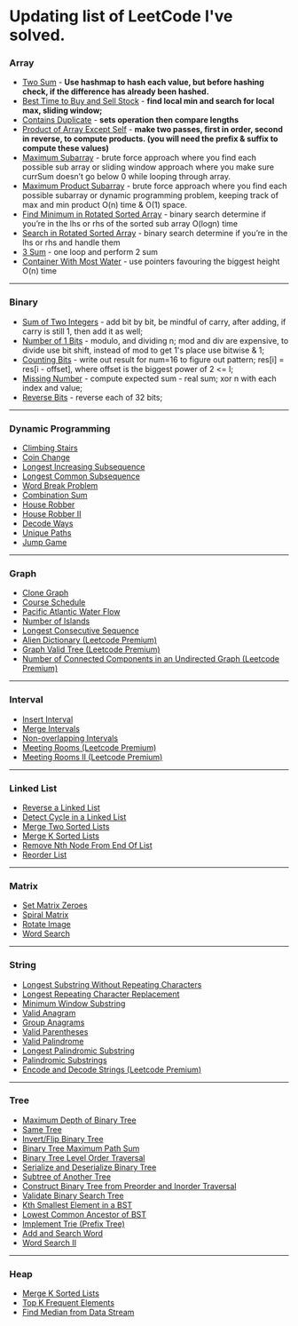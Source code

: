 # Updating list of LeetCode I've solved.


### **Array**

- [Two Sum](https://leetcode.com/problems/two-sum/) - **Use hashmap to hash each value, but before hashing check, if the difference has already been hashed.**
- [Best Time to Buy and Sell Stock](https://leetcode.com/problems/best-time-to-buy-and-sell-stock/) - **find local min and search for local max, sliding window;**
- [Contains Duplicate](https://leetcode.com/problems/contains-duplicate/) - **sets operation then compare lengths**
- [Product of Array Except Self](https://leetcode.com/problems/product-of-array-except-self/) - **make two passes, first in order, second in reverse, to compute products. (you will need the prefix & suffix to compute these values)**
- [Maximum Subarray](https://leetcode.com/problems/maximum-subarray/) - brute force approach where you find each possible sub array or sliding window approach where you make sure currSum doesn’t go below 0 while looping through array.
- [Maximum Product Subarray](https://leetcode.com/problems/maximum-product-subarray/) - brute force approach where you find each possible subarray or dynamic programming problem, keeping track of max and min product O(n) time & O(1) space.
- [Find Minimum in Rotated Sorted Array](https://leetcode.com/problems/find-minimum-in-rotated-sorted-array/) - binary search determine if you’re in the lhs or rhs of the sorted sub array O(logn) time
- [Search in Rotated Sorted Array](https://leetcode.com/problems/search-in-rotated-sorted-array/) - binary search determine if you’re in the lhs or rhs and handle them
- [3 Sum](https://leetcode.com/problems/3sum/) - one loop and perform 2 sum
- [Container With Most Water](https://leetcode.com/problems/container-with-most-water/) - use pointers favouring the biggest height O(n) time

---

### **Binary**

- [Sum of Two Integers](https://leetcode.com/problems/sum-of-two-integers/) - add bit by bit, be mindful of carry, after adding, if carry is still 1, then add it as well;
- [Number of 1 Bits](https://leetcode.com/problems/number-of-1-bits/) - modulo, and dividing n; mod and div are expensive, to divide use bit shift, instead of mod to get 1's place use bitwise & 1;
- [Counting Bits](https://leetcode.com/problems/counting-bits/) - write out result for num=16 to figure out pattern; res[i] = res[i - offset], where offset is the biggest power of 2 <= I;
- [Missing Number](https://leetcode.com/problems/missing-number/) - compute expected sum - real sum; xor n with each index and value;
- [Reverse Bits](https://leetcode.com/problems/reverse-bits/) - reverse each of 32 bits;
---

### **Dynamic Programming**

- [Climbing Stairs](https://leetcode.com/problems/climbing-stairs/)
- [Coin Change](https://leetcode.com/problems/coin-change/)
- [Longest Increasing Subsequence](https://leetcode.com/problems/longest-increasing-subsequence/)
- [Longest Common Subsequence](https://leetcode.com/problems/longest-common-subsequence/)
- [Word Break Problem](https://leetcode.com/problems/word-break/)
- [Combination Sum](https://leetcode.com/problems/combination-sum-iv/)
- [House Robber](https://leetcode.com/problems/house-robber/)
- [House Robber II](https://leetcode.com/problems/house-robber-ii/)
- [Decode Ways](https://leetcode.com/problems/decode-ways/)
- [Unique Paths](https://leetcode.com/problems/unique-paths/)
- [Jump Game](https://leetcode.com/problems/jump-game/)

---

### **Graph**

- [Clone Graph](https://leetcode.com/problems/clone-graph/)
- [Course Schedule](https://leetcode.com/problems/course-schedule/)
- [Pacific Atlantic Water Flow](https://leetcode.com/problems/pacific-atlantic-water-flow/)
- [Number of Islands](https://leetcode.com/problems/number-of-islands/)
- [Longest Consecutive Sequence](https://leetcode.com/problems/longest-consecutive-sequence/)
- [Alien Dictionary (Leetcode Premium)](https://leetcode.com/problems/alien-dictionary/)
- [Graph Valid Tree (Leetcode Premium)](https://leetcode.com/problems/graph-valid-tree/)
- [Number of Connected Components in an Undirected Graph (Leetcode Premium)](https://leetcode.com/problems/number-of-connected-components-in-an-undirected-graph/)

---

### **Interval**

- [Insert Interval](https://leetcode.com/problems/insert-interval/)
- [Merge Intervals](https://leetcode.com/problems/merge-intervals/)
- [Non-overlapping Intervals](https://leetcode.com/problems/non-overlapping-intervals/)
- [Meeting Rooms (Leetcode Premium)](https://leetcode.com/problems/meeting-rooms/)
- [Meeting Rooms II (Leetcode Premium)](https://leetcode.com/problems/meeting-rooms-ii/)

---

### **Linked List**

- [Reverse a Linked List](https://leetcode.com/problems/reverse-linked-list/)
- [Detect Cycle in a Linked List](https://leetcode.com/problems/linked-list-cycle/)
- [Merge Two Sorted Lists](https://leetcode.com/problems/merge-two-sorted-lists/)
- [Merge K Sorted Lists](https://leetcode.com/problems/merge-k-sorted-lists/)
- [Remove Nth Node From End Of List](https://leetcode.com/problems/remove-nth-node-from-end-of-list/)
- [Reorder List](https://leetcode.com/problems/reorder-list/)

---

### **Matrix**

- [Set Matrix Zeroes](https://leetcode.com/problems/set-matrix-zeroes/)
- [Spiral Matrix](https://leetcode.com/problems/spiral-matrix/)
- [Rotate Image](https://leetcode.com/problems/rotate-image/)
- [Word Search](https://leetcode.com/problems/word-search/)

---

### **String**

- [Longest Substring Without Repeating Characters](https://leetcode.com/problems/longest-substring-without-repeating-characters/)
- [Longest Repeating Character Replacement](https://leetcode.com/problems/longest-repeating-character-replacement/)
- [Minimum Window Substring](https://leetcode.com/problems/minimum-window-substring/)
- [Valid Anagram](https://leetcode.com/problems/valid-anagram/)
- [Group Anagrams](https://leetcode.com/problems/group-anagrams/)
- [Valid Parentheses](https://leetcode.com/problems/valid-parentheses/)
- [Valid Palindrome](https://leetcode.com/problems/valid-palindrome/)
- [Longest Palindromic Substring](https://leetcode.com/problems/longest-palindromic-substring/)
- [Palindromic Substrings](https://leetcode.com/problems/palindromic-substrings/)
- [Encode and Decode Strings (Leetcode Premium)](https://leetcode.com/problems/encode-and-decode-strings/)

---

### **Tree**

- [Maximum Depth of Binary Tree](https://leetcode.com/problems/maximum-depth-of-binary-tree/)
- [Same Tree](https://leetcode.com/problems/same-tree/)
- [Invert/Flip Binary Tree](https://leetcode.com/problems/invert-binary-tree/)
- [Binary Tree Maximum Path Sum](https://leetcode.com/problems/binary-tree-maximum-path-sum/)
- [Binary Tree Level Order Traversal](https://leetcode.com/problems/binary-tree-level-order-traversal/)
- [Serialize and Deserialize Binary Tree](https://leetcode.com/problems/serialize-and-deserialize-binary-tree/)
- [Subtree of Another Tree](https://leetcode.com/problems/subtree-of-another-tree/)
- [Construct Binary Tree from Preorder and Inorder Traversal](https://leetcode.com/problems/construct-binary-tree-from-preorder-and-inorder-traversal/)
- [Validate Binary Search Tree](https://leetcode.com/problems/validate-binary-search-tree/)
- [Kth Smallest Element in a BST](https://leetcode.com/problems/kth-smallest-element-in-a-bst/)
- [Lowest Common Ancestor of BST](https://leetcode.com/problems/lowest-common-ancestor-of-a-binary-search-tree/)
- [Implement Trie (Prefix Tree)](https://leetcode.com/problems/implement-trie-prefix-tree/)
- [Add and Search Word](https://leetcode.com/problems/add-and-search-word-data-structure-design/)
- [Word Search II](https://leetcode.com/problems/word-search-ii/)

---

### **Heap**

- [Merge K Sorted Lists](https://leetcode.com/problems/merge-k-sorted-lists/)
- [Top K Frequent Elements](https://leetcode.com/problems/top-k-frequent-elements/)
- [Find Median from Data Stream](https://leetcode.com/problems/find-median-from-data-stream/)